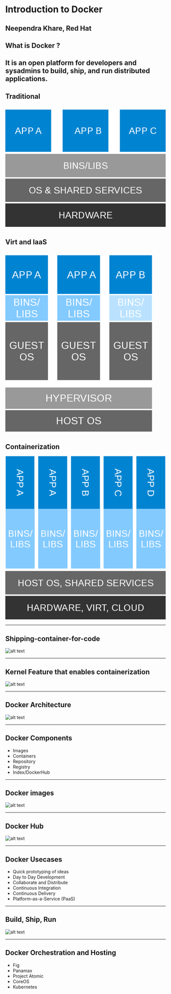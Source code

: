 # Introduction to Docker
Neependra Khare, Red Hat
<br/>
---

## What is Docker ?
It is an open platform for developers and sysadmins to build, ship, and run distributed applications.
-

## Traditional
![alt text](https://raw.githubusercontent.com/nkhare/presetations/master/osidays/images/traditional.png "Traditional IT")
-
## Virt and IaaS
![alt text](https://raw.githubusercontent.com/nkhare/presetations/master/osidays/images/virt-and-iaas.png "Virtualization and IaaS")
-
## Containerization
![alt text](https://raw.githubusercontent.com/nkhare/presetations/master/osidays/images/bg-containerized.png "Containerization")

---

## Shipping-container-for-code 
![alt text](http://scm.zoomquiet.io/data/20131004215734/docker_container.jpg "Shipping-container-for-code")


---
## Kernel Feature that enables containerization 
![alt text](http://www.infoq.com/resource/news/2014/03/docker_0_9/en/resources/1docker-execdriver-diagram.png "Kernel Features ")


---
## Docker Architecture
![alt text](http://docs.docker.io.s3-website-us-west-2.amazonaws.com/article-img/architecture.svg "Docker Architecture")

---

## Docker Components
+ Images
+ Containers
+ Repository
+ Registry
+ Index/DockerHub

---
## Docker images
![alt text](http://xebia.github.io/docker-introduction/slides/img/docker-filesystems-busyboxrw.png "Docker images")

---
## Docker Hub
![alt text](http://www.eweek.com/imagesvr_ce/7471/DockerFacts_4.jpg "Docker Hub")

---
## Docker Usecases
+ Quick prototyping of ideas
+ Day to Day Development
+ Collaborate and Distribute
+ Continuous Integration
+ Continuous Delivery
+ Platform-as-a-Service (PaaS)

---
## Build, Ship, Run
![alt text](http://blog.docker.com/wp-content/uploads/2014/06/build_ship_run.gif "Build, Ship, Run")

---
## Docker Orchestration and Hosting
+ Fig
+ Panamax
+ Project Atomic
+ CoreOS
+ Kubernetes

